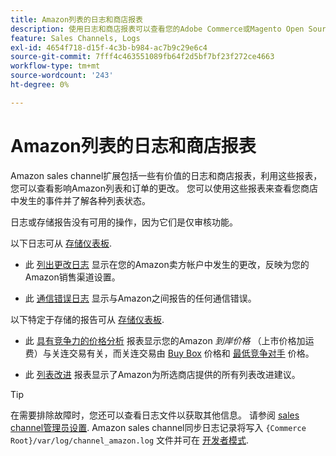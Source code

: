 ```yaml
---
title: Amazon列表的日志和商店报表
description: 使用日志和商店报表可以查看您的Adobe Commerce或Magento Open Source商店中发生的事件以及Amazon Marketplace列表。
feature: Sales Channels, Logs
exl-id: 4654f718-d15f-4c3b-b984-ac7b9c29e6c4
source-git-commit: 7fff4c463551089fb64f2d5bf7bf23f272ce4663
workflow-type: tm+mt
source-wordcount: '243'
ht-degree: 0%

---
```


# Amazon列表的日志和商店报表

Amazon sales channel扩展包括一些有价值的日志和商店报表，利用这些报表，您可以查看影响Amazon列表和订单的更改。 您可以使用这些报表来查看您商店中发生的事件并了解各种列表状态。

日志或存储报告没有可用的操作，因为它们是仅审核功能。

以下日志可从 [存储仪表板](./amazon-store-dashboard.md).

- 此 [列出更改日志](./listing-changes-log.md) 显示在您的Amazon卖方帐户中发生的更改，反映为您的Amazon销售渠道设置。

- 此 [通信错误日志](./communication-errors-log.md) 显示与Amazon之间报告的任何通信错误。

以下特定于存储的报告可从 [存储仪表板](./amazon-store-dashboard.md).

- 此 [具有竞争力的价格分析](./competitive-price-analysis.md) 报表显示您的Amazon _到岸价格_ （上市价格加运费）与关连交易有关，而关连交易由 [Buy Box](./buy-box-competitor-pricing.md) 价格和 [最低竞争对手](./lowest-competitor-pricing.md) 价格。

- 此 [列表改进](./listing-improvements.md) 报表显示了Amazon为所选商店提供的所有列表改进建议。

>[!TIP]
>
>在需要排除故障时，您还可以查看日志文件以获取其他信息。 请参阅 [sales channel管理员设置](./sales-channel-settings.md). Amazon sales channel同步日志记录将写入 `{Commerce Root}/var/log/channel_amazon.log` 文件并可在 [开发者模式](https://experienceleague.adobe.com/docs/commerce-admin/systems/tools/developer-tools.html#operation-modes).

